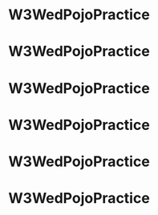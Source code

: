 # W3WedPojoPractice
# W3WedPojoPractice
# W3WedPojoPractice
# W3WedPojoPractice
# W3WedPojoPractice
# W3WedPojoPractice
